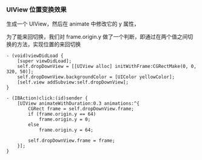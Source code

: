 ### UIView 位置变换效果

生成一个 UIView，然后在 animate 中修改它的 y 属性，

为了能来回切换，我们对 frame.origin.y 做了一个判断，即通过在两个值之间切换的方法，实现位置的来回切换

```
- (void)viewDidLoad {
    [super viewDidLoad];
    self.dropDownView = [[UIView alloc] initWithFrame:CGRectMake(0, 0, 320, 50)];
    self.dropDownView.backgroundColor = [UIColor yellowColor];
    [self.view addSubview:self.dropDownView];
}

- (IBAction)click:(id)sender {
    [UIView animateWithDuration:0.3 animations:^{
        CGRect frame = self.dropDownView.frame;
        if (frame.origin.y == 64)
            frame.origin.y = 0;
        else
            frame.origin.y = 64;
        
        self.dropDownView.frame = frame;
    }];
}
```




